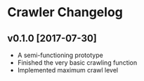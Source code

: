 # Crawler Changelog

## v0.1.0 [2017-07-30]

- A semi-functioning prototype
- Finished the very basic crawling function
- Implemented maximum crawl level
